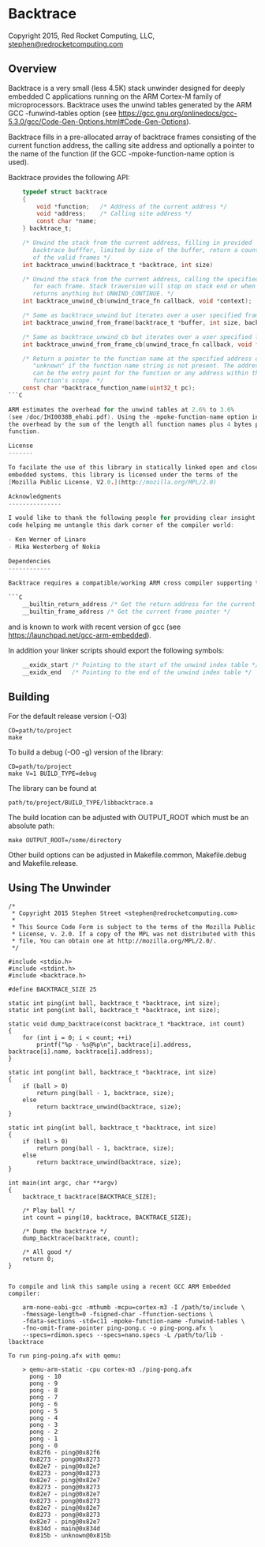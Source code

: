 Backtrace
=========

Copyright 2015, Red Rocket Computing, LLC, stephen@redrocketcomputing.com

Overview
--------

Backtrace is a very small (less 4.5K) stack unwinder designed for deeply embedded 
C applications running on the ARM Cortex-M family of microprocessors. Backtrace 
uses the unwind tables generated by the ARM GCC -funwind-tables option
(see https://gcc.gnu.org/onlinedocs/gcc-5.3.0/gcc/Code-Gen-Options.html#Code-Gen-Options).

Backtrace fills in a pre-allocated array of backtrace frames consisting of
the current function address, the calling site address and optionally a pointer
to the name of the function (if the GCC -mpoke-function-name option is used).

Backtrace provides the following API:

```C
	typedef struct backtrace
	{
		void *function;   /* Address of the current address */
		void *address;    /* Calling site address */
		const char *name;
	} backtrace_t;

	/* Unwind the stack from the current address, filling in provided
	   backtrace bufffer, limited by size of the buffer, return a count
	   of the valid frames */
	int backtrace_unwind(backtrace_t *backtrace, int size)

	/* Unwind the stack from the current address, calling the specified callback
	   for each frame. Stack traversion will stop on stack end or when the callback
	   returns anything but UNWIND_CONTINUE. */
	int backtrace_unwind_cb(unwind_trace_fn callback, void *context);

	/* Same as backtrace_unwind but iterates over a user specified frame */
	int backtrace_unwind_from_frame(backtrace_t *buffer, int size, backtrace_frame_t *frame);

	/* Same as backtrace_unwind_cb but iterates over a user specified frame */
	int backtrace_unwind_from_frame_cb(unwind_trace_fn callback, void *context, backtrace_frame_t *frame);

	/* Return a pointer to the function name at the specified address or
	   "unknown" if the function name string is not present. The address
	   can be the entry point for the function or any address within the
	   function's scope. */
	const char *backtrace_function_name(uint32_t pc);
```C

ARM estimates the overhead for the unwind tables at 2.6% to 3.6%
(see /doc/IHI0038B_ehabi.pdf). Using the -mpoke-function-name option increases
the overhead by the sum of the length all function names plus 4 bytes per 
function.

License
-------

To facilate the use of this library in statically linked open and closed source 
embedded systems, this library is licensed under the terms of the 
[Mozilla Public License, V2.0.](http://mozilla.org/MPL/2.0)

Acknowledgments
---------------

I would like to thank the following people for providing clear insight and sample 
code helping me untangle this dark corner of the compiler world:

- Ken Werner of Linaro
- Mika Westerberg of Nokia

Dependencies
------------

Backtrace requires a compatible/working ARM cross compiler supporting the following built-ins:

```C
	__builtin_return_address /* Get the return address for the current function */
	__builtin_frame_address /* Get the current frame pointer */
```

and is known to work with recent version of gcc
(see https://launchpad.net/gcc-arm-embedded).

In addition your linker scripts should export the following symbols:

```C
	__exidx_start /* Pointing to the start of the unwind index table */
	__exidx_end   /* Pointing to the end of the unwind index table */
```

Building
--------

For the default release version (-O3)

	CD=path/to/project
	make

To build a debug (-O0 -g) version of the library:

	CD=path/to/project
	make V=1 BUILD_TYPE=debug
	
The library can be found at 

	path/to/project/BUILD_TYPE/libbacktrace.a

The build location can be adjusted with OUTPUT_ROOT which must be an absolute path:

	make OUTPUT_ROOT=/some/directory

Other build options can be adjusted in Makefile.common, Makefile.debug and Makefile.release.

Using The Unwinder
-------------------

	/*
	 * Copyright 2015 Stephen Street <stephen@redrocketcomputing.com>
	 * 
	 * This Source Code Form is subject to the terms of the Mozilla Public
	 * License, v. 2.0. If a copy of the MPL was not distributed with this
	 * file, You can obtain one at http://mozilla.org/MPL/2.0/. 
	 */

	#include <stdio.h>
	#include <stdint.h>
	#include <backtrace.h>

	#define BACKTRACE_SIZE 25

	static int ping(int ball, backtrace_t *backtrace, int size);
	static int pong(int ball, backtrace_t *backtrace, int size);

	static void dump_backtrace(const backtrace_t *backtrace, int count)
	{
		for (int i = 0; i < count; ++i)
			printf("%p - %s@%p\n", backtrace[i].address, backtrace[i].name, backtrace[i].address);
	}

	static int pong(int ball, backtrace_t *backtrace, int size)
	{
		if (ball > 0)
			return ping(ball - 1, backtrace, size);
		else
			return backtrace_unwind(backtrace, size);
	}

	static int ping(int ball, backtrace_t *backtrace, int size)
	{
		if (ball > 0)
			return pong(ball - 1, backtrace, size);
		else
			return backtrace_unwind(backtrace, size);
	}

	int main(int argc, char **argv)
	{
		backtrace_t backtrace[BACKTRACE_SIZE];
	
		/* Play ball */
		int count = ping(10, backtrace, BACKTRACE_SIZE);

		/* Dump the backtrace */
		dump_backtrace(backtrace, count);

		/* All good */
		return 0;
	}
```

To compile and link this sample using a recent GCC ARM Embedded compiler:

	arm-none-eabi-gcc -mthumb -mcpu=cortex-m3 -I /path/to/include \
	-fmessage-length=0 -fsigned-char -ffunction-sections \
	-fdata-sections -std=c11 -mpoke-function-name -funwind-tables \
	-fno-omit-frame-pointer ping-pong.c -o ping-pong.afx \
	--specs=rdimon.specs --specs=nano.specs -L /path/to/lib -lbacktrace

To run ping-poing.afx with qemu:

	> qemu-arm-static -cpu cortex-m3 ./ping-pong.afx
  	  pong - 10
	  pong - 9
	  pong - 8
	  pong - 7
	  pong - 6
	  pong - 5
	  pong - 4
	  pong - 3
	  pong - 2
	  pong - 1
	  pong - 0
	  0x82f6 - ping@0x82f6
	  0x8273 - pong@0x8273
	  0x82e7 - ping@0x82e7
	  0x8273 - pong@0x8273
	  0x82e7 - ping@0x82e7
	  0x8273 - pong@0x8273
	  0x82e7 - ping@0x82e7
	  0x8273 - pong@0x8273
	  0x82e7 - ping@0x82e7
	  0x8273 - pong@0x8273
	  0x82e7 - ping@0x82e7
	  0x834d - main@0x834d
	  0x815b - unknown@0x815b

	

